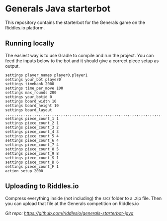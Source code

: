 # Generals Java starterbot

This repository contains the starterbot for the Generals game on the Riddles.io platform.

## Running locally

The easiest way is to use Gradle to compile and run the project. You can feed the inputs below
 to the bot and it should give a correct piece setup as output.
 
````
settings player_names player0,player1
settings your_bot player0
settings timebank 2000
settings time_per_move 100
settings max_rounds 200
settings your_botid 0
settings board_width 10
settings board_height 10
settings board_layout .,.,.,.,.,.,.,.,.,.,.,.,.,.,.,.,.,.,.,.,.,.,.,.,.,.,.,.,.,.,.,.,.,.,.,.,.,.,.,.,.,.,x,x,.,.,x,x,.,.,.,.,x,x,.,.,x,x,.,.,.,.,.,.,.,.,.,.,.,.,.,.,.,.,.,.,.,.,.,.,.,.,.,.,.,.,.,.,.,.,.,.,.,.,.,.,.,.,.,.
settings piece_count_1 1
settings piece_count_2 1
settings piece_count_3 2
settings piece_count_4 3
settings piece_count_5 4
settings piece_count_6 4
settings piece_count_7 4
settings piece_count_8 5
settings piece_count_9 8
settings piece_count_S 1
settings piece_count_B 6
settings piece_count_F 1
action setup 2000
````

## Uploading to Riddles.io

Compress everything inside (not including) the src/ folder to a .zip file. Then you can upload that
file at the Generals competition on Riddles.io

*Git repo: https://github.com/riddlesio/generals-starterbot-java*